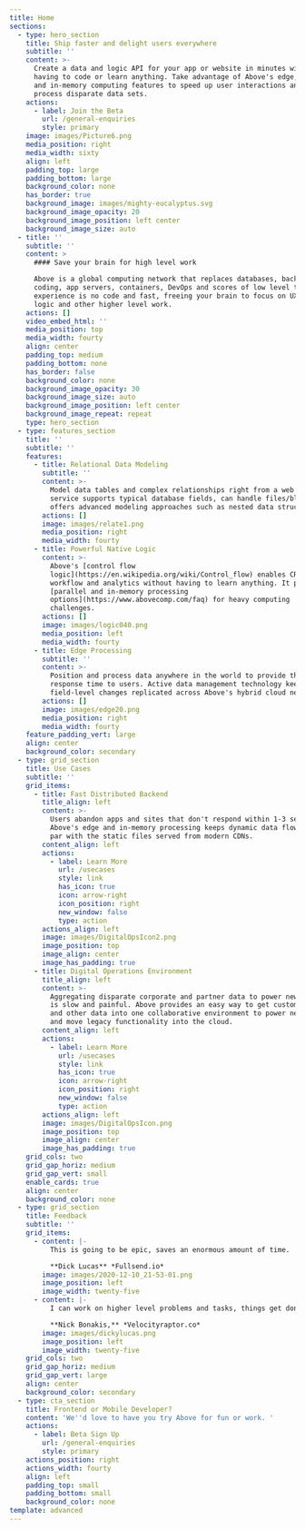 ```yaml
---
title: Home
sections:
  - type: hero_section
    title: Ship faster and delight users everywhere
    subtitle: ''
    content: >-
      Create a data and logic API for your app or website in minutes without
      having to code or learn anything. Take advantage of Above's edge, parallel
      and in-memory computing features to speed up user interactions and quickly
      process disparate data sets.
    actions:
      - label: Join the Beta
        url: /general-enquiries
        style: primary
    image: images/Picture6.png
    media_position: right
    media_width: sixty
    align: left
    padding_top: large
    padding_bottom: large
    background_color: none
    has_border: true
    background_image: images/mighty-eucalyptus.svg
    background_image_opacity: 20
    background_image_position: left center
    background_image_size: auto
  - title: ''
    subtitle: ''
    content: >
      #### Save your brain for high level work

      Above is a global computing network that replaces databases, backend
      coding, app servers, containers, DevOps and scores of low level tasks. The
      experience is no code and fast, freeing your brain to focus on UX, client
      logic and other higher level work.
    actions: []
    video_embed_html: ''
    media_position: top
    media_width: fourty
    align: center
    padding_top: medium
    padding_bottom: none
    has_border: false
    background_color: none
    background_image_opacity: 30
    background_image_size: auto
    background_image_position: left center
    background_image_repeat: repeat
    type: hero_section
  - type: features_section
    title: ''
    subtitle: ''
    features:
      - title: Relational Data Modeling
        subtitle: ''
        content: >-
          Model data tables and complex relationships right from a web page. The
          service supports typical database fields, can handle files/blobs and
          offers advanced modeling approaches such as nested data structures.
        actions: []
        image: images/relate1.png
        media_position: right
        media_width: fourty
      - title: Powerful Native Logic
        content: >-
          Above's [control flow
          logic](https://en.wikipedia.org/wiki/Control_flow) enables CRUD,
          workflow and analytics without having to learn anything. It pairs with
          [parallel and in-memory processing
          options](https://www.abovecomp.com/faq) for heavy computing
          challenges.
        actions: []
        image: images/logic040.png
        media_position: left
        media_width: fourty
      - title: Edge Processing
        subtitle: ''
        content: >-
          Position and process data anywhere in the world to provide the fastest
          response time to users. Active data management technology keeps
          field-level changes replicated across Above's hybrid cloud network.
        actions: []
        image: images/edge20.png
        media_position: right
        media_width: fourty
    feature_padding_vert: large
    align: center
    background_color: secondary
  - type: grid_section
    title: Use Cases
    subtitle: ''
    grid_items:
      - title: Fast Distributed Backend
        title_align: left
        content: >-
          Users abandon apps and sites that don't respond within 1-3 seconds.
          Above's edge and in-memory processing keeps dynamic data flowing on
          par with the static files served from modern CDNs.
        content_align: left
        actions:
          - label: Learn More
            url: /usecases
            style: link
            has_icon: true
            icon: arrow-right
            icon_position: right
            new_window: false
            type: action
        actions_align: left
        image: images/DigitalOpsIcon2.png
        image_position: top
        image_align: center
        image_has_padding: true
      - title: Digital Operations Environment
        title_align: left
        content: >-
          Aggregating disparate corporate and partner data to power new projects
          is slow and painful. Above provides an easy way to get customer, ERP
          and other data into one collaborative environment to power new apps
          and move legacy functionality into the cloud.
        content_align: left
        actions:
          - label: Learn More
            url: /usecases
            style: link
            has_icon: true
            icon: arrow-right
            icon_position: right
            new_window: false
            type: action
        actions_align: left
        image: images/DigitalOpsIcon.png
        image_position: top
        image_align: center
        image_has_padding: true
    grid_cols: two
    grid_gap_horiz: medium
    grid_gap_vert: small
    enable_cards: true
    align: center
    background_color: none
  - type: grid_section
    title: Feedback
    subtitle: ''
    grid_items:
      - content: |-
          This is going to be epic, saves an enormous amount of time.

          **Dick Lucas** *Fullsend.io*
        image: images/2020-12-10_21-53-01.png
        image_position: left
        image_width: twenty-five
      - content: |-
          I can work on higher level problems and tasks, things get done fast.

          **Nick Bonakis,** *Velocityraptor.co*
        image: images/dickylucas.png
        image_position: left
        image_width: twenty-five
    grid_cols: two
    grid_gap_horiz: medium
    grid_gap_vert: large
    align: center
    background_color: secondary
  - type: cta_section
    title: Frontend or Mobile Developer?
    content: 'We''d love to have you try Above for fun or work. '
    actions:
      - label: Beta Sign Up
        url: /general-enquiries
        style: primary
    actions_position: right
    actions_width: fourty
    align: left
    padding_top: small
    padding_bottom: small
    background_color: none
template: advanced
---
```


